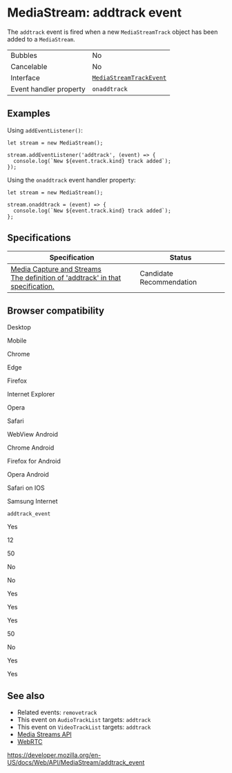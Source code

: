 # MediaStream: addtrack event

The `addtrack` event is fired when a new `MediaStreamTrack` object has been added to a `MediaStream`.

<table><tbody><tr class="odd"><td>Bubbles</td><td>No</td></tr><tr class="even"><td>Cancelable</td><td>No</td></tr><tr class="odd"><td>Interface</td><td><a href="../mediastreamtrackevent"><code>MediaStreamTrackEvent</code></a></td></tr><tr class="even"><td>Event handler property</td><td><code>onaddtrack</code></td></tr></tbody></table>

## Examples

Using `addEventListener()`:

    let stream = new MediaStream();

    stream.addEventListener('addtrack', (event) => {
      console.log(`New ${event.track.kind} track added`);
    });

Using the `onaddtrack` event handler property:

    let stream = new MediaStream();

    stream.onaddtrack = (event) => {
      console.log(`New ${event.track.kind} track added`);
    };

## Specifications

<table><thead><tr class="header"><th>Specification</th><th>Status</th></tr></thead><tbody><tr class="odd"><td><a href="https://w3c.github.io/mediacapture-main/#event-mediastream-addtrack">Media Capture and Streams<br />
<span class="small">The definition of 'addtrack' in that specification.</span></a></td><td><span class="spec-cr">Candidate Recommendation</span></td></tr></tbody></table>

## Browser compatibility

Desktop

Mobile

Chrome

Edge

Firefox

Internet Explorer

Opera

Safari

WebView Android

Chrome Android

Firefox for Android

Opera Android

Safari on IOS

Samsung Internet

`addtrack_event`

Yes

12

50

No

No

Yes

Yes

Yes

50

No

Yes

Yes

## See also

- Related events: `removetrack`
- This event on `AudioTrackList` targets: `addtrack`
- This event on `VideoTrackList` targets: `addtrack`
- [Media Streams API](../media_streams_api)
- [WebRTC](../webrtc_api)

<a href="https://developer.mozilla.org/en-US/docs/Web/API/MediaStream/addtrack_event" class="_attribution-link">https://developer.mozilla.org/en-US/docs/Web/API/MediaStream/addtrack_event</a>
